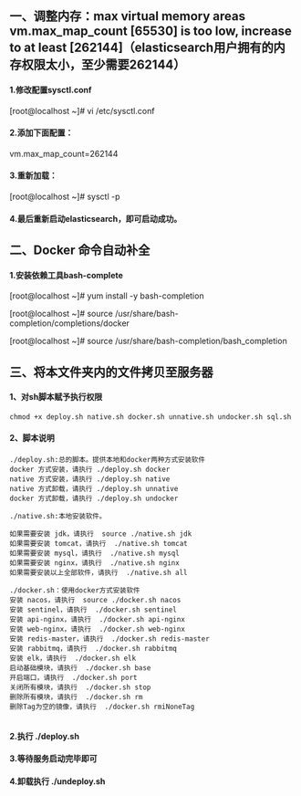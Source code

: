## 一、调整内存：max virtual memory areas vm.max_map_count [65530] is too low, increase to at least [262144]（elasticsearch用户拥有的内存权限太小，至少需要262144）

#### 1.修改配置sysctl.conf
[root@localhost ~]# vi /etc/sysctl.conf
#### 2.添加下面配置：
vm.max_map_count=262144
#### 3.重新加载：
[root@localhost ~]# sysctl -p
#### 4.最后重新启动elasticsearch，即可启动成功。


## 二、Docker 命令自动补全
#### 1.安装依赖工具bash-complete
[root@localhost ~]# yum install -y bash-completion

[root@localhost ~]# source /usr/share/bash-completion/completions/docker

[root@localhost ~]# source /usr/share/bash-completion/bash_completion

## 三、将本文件夹内的文件拷贝至服务器
#### 1、对sh脚本赋予执行权限

```shell
chmod +x deploy.sh native.sh docker.sh unnative.sh undocker.sh sql.sh 
```

#### 2、脚本说明



```
./deploy.sh:总的脚本。提供本地和docker两种方式安装软件
docker 方式安装，请执行 ./deploy.sh docker
native 方式安装，请执行 ./deploy.sh native
native 方式卸载，请执行 ./deploy.sh unnative
docker 方式卸载，请执行 ./deploy.sh undocker

./native.sh:本地安装软件。

如果需要安装 jdk，请执行  source ./native.sh jdk
如果需要安装 tomcat，请执行  ./native.sh tomcat
如果需要安装 mysql，请执行  ./native.sh mysql
如果需要安装 nginx，请执行  ./native.sh nginx
如果需要安装以上全部软件，请执行  ./native.sh all

./docker.sh：使用docker方式安装软件
安装 nacos，请执行  source ./docker.sh nacos
安装 sentinel，请执行  ./docker.sh sentinel
安装 api-nginx，请执行  ./docker.sh api-nginx
安装 web-nginx，请执行  ./docker.sh web-nginx
安装 redis-master，请执行  ./docker.sh redis-master
安装 rabbitmq，请执行  ./docker.sh rabbitmq
安装 elk，请执行  ./docker.sh elk
启动基础模块，请执行  ./docker.sh base
开启端口，请执行  ./docker.sh port
关闭所有模块，请执行  ./docker.sh stop
删除所有模块，请执行  ./docker.sh rm
删除Tag为空的镜像，请执行  ./docker.sh rmiNoneTag


```



#### 2.执行 ./deploy.sh

#### 3.等待服务启动完毕即可

#### 4.卸载执行 ./undeploy.sh
